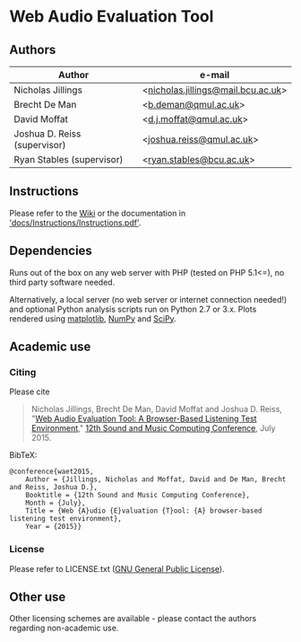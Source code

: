 # Web Audio Evaluation Tool

## Authors

| Author  | e-mail | 
| ------- | ------ |
| Nicholas Jillings 				| <[nicholas.jillings@mail.bcu.ac.uk](nicholas.jillings@mail.bcu.ac.uk)> |
| Brecht De Man					| <[b.deman@qmul.ac.uk](b.deman@qmul.ac.uk)> | 
| David Moffat					| <[d.j.moffat@qmul.ac.uk](d.j.moffat@qmul.ac.uk)>| 
| Joshua D. Reiss (supervisor)	| <[joshua.reiss@qmul.ac.uk](joshua.reiss@qmul.ac.uk)> | 
| Ryan Stables (supervisor)		| <[ryan.stables@bcu.ac.uk](ryan.stables@bcu.ac.uk)> | 


## Instructions

Please refer to the [Wiki](https://github.com/BrechtDeMan/WebAudioEvaluationTool/wiki) or the documentation in ['docs/Instructions/Instructions.pdf'](https://github.com/BrechtDeMan/WebAudioEvaluationTool/raw/master/docs/Instructions/Instructions.pdf).


## Dependencies

Runs out of the box on any web server with PHP (tested on PHP 5.1<=), no third party software needed. 

Alternatively, a local server (no web server or internet connection needed!) and optional Python analysis scripts run on Python 2.7 or 3.x. 
Plots rendered using [matplotlib](http://matplotlib.org), [NumPy](http://matplotlib.org) and [SciPy](http://scipy.org). 


## Academic use

### Citing

Please cite 

> Nicholas Jillings, Brecht De Man, David Moffat and Joshua D. Reiss, "[Web Audio Evaluation Tool: A Browser-Based Listening Test Environment](http://www.brechtdeman.com/publications/smc10.pdf)," [12th Sound and Music Computing Conference](http://www.maynoothuniversity.ie/smc15/), July 2015.

BibTeX: 

    @conference{waet2015,
    	Author = {Jillings, Nicholas and Moffat, David and De Man, Brecht and Reiss, Joshua D.},
	    Booktitle = {12th Sound and Music Computing Conference},
	    Month = {July},
	    Title = {Web {A}udio {E}valuation {T}ool: {A} browser-based listening test environment},
    	Year = {2015}}

### License

Please refer to LICENSE.txt ([GNU General Public License](http://www.gnu.org/licenses/gpl-3.0.en.html)).


## Other use

Other licensing schemes are available - please contact the authors regarding non-academic use. 
